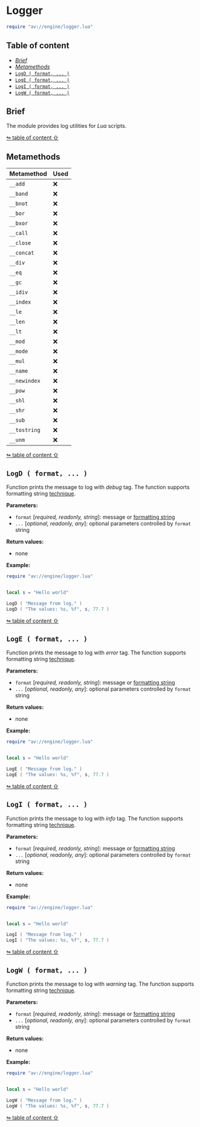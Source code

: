 # Logger

```lua
require "av://engine/logger.lua"
```

## <a id="table-of-content">Table of content</a>

- [_Brief_](#brief)
- [_Metamethods_](#metamethods)
- [`LogD ( format, ... )`](#function-logd)
- [`LogE ( format, ... )`](#function-loge)
- [`LogI ( format, ... )`](#function-logi)
- [`LogW ( format, ... )`](#function-logw)

## <a id="brief">Brief</a>

The module provides log utilities for _Lua_ scripts.

[↬ table of content ⇧](#table-of-content)

## <a id="metamethods">Metamethods</a>

Metamethod | Used
--- | ---
`__add` | ❌
`__band` | ❌
`__bnot` | ❌
`__bor` | ❌
`__bxor` | ❌
`__call` | ❌
`__close` | ❌
`__concat` | ❌
`__div` | ❌
`__eq` | ❌
`__gc` | ❌
`__idiv` | ❌
`__index` | ❌
`__le` | ❌
`__len` | ❌
`__lt` | ❌
`__mod` | ❌
`__mode` | ❌
`__mul` | ❌
`__name` | ❌
`__newindex` | ❌
`__pow` | ❌
`__shl` | ❌
`__shr` | ❌
`__sub` | ❌
`__tostring` | ❌
`__unm` | ❌

[↬ table of content ⇧](#table-of-content)

## <a id="function-logd">`LogD ( format, ... )`</a>

Function prints the message to log with _debug_ tag. The function supports formatting string [technique](https://en.cppreference.com/w/cpp/io/c/fprintf).

**Parameters:**

- `format` [_required, readonly, string_]: message or [formatting string](https://en.cppreference.com/w/cpp/io/c/fprintf)
- `...` [_optional, readonly, any_]: optional parameters controlled by `format` string

**Return values:**

- none

**Example:**

```lua
require "av://engine/logger.lua"


local s = "Hello world"

LogD ( "Message from log." )
LogD ( "The values: %s, %f", s, 77.7 )
```

[↬ table of content ⇧](#table-of-content)

## <a id="function-loge">`LogE ( format, ... )`</a>

Function prints the message to log with _error_ tag. The function supports formatting string [technique](https://en.cppreference.com/w/cpp/io/c/fprintf).

**Parameters:**

- `format` [_required, readonly, string_]: message or [formatting string](https://en.cppreference.com/w/cpp/io/c/fprintf)
- `...` [_optional, readonly, any_]: optional parameters controlled by `format` string

**Return values:**

- none

**Example:**

```lua
require "av://engine/logger.lua"


local s = "Hello world"

LogE ( "Message from log." )
LogE ( "The values: %s, %f", s, 77.7 )
```

[↬ table of content ⇧](#table-of-content)

## <a id="function-logi">`LogI ( format, ... )`</a>

Function prints the message to log with _info_ tag. The function supports formatting string [technique](https://en.cppreference.com/w/cpp/io/c/fprintf).

**Parameters:**

- `format` [_required, readonly, string_]: message or [formatting string](https://en.cppreference.com/w/cpp/io/c/fprintf)
- `...` [_optional, readonly, any_]: optional parameters controlled by `format` string

**Return values:**

- none

**Example:**

```lua
require "av://engine/logger.lua"


local s = "Hello world"

LogI ( "Message from log." )
LogI ( "The values: %s, %f", s, 77.7 )
```

[↬ table of content ⇧](#table-of-content)

## <a id="function-logw">`LogW ( format, ... )`</a>

Function prints the message to log with _warning_ tag. The function supports formatting string [technique](https://en.cppreference.com/w/cpp/io/c/fprintf).

**Parameters:**

- `format` [_required, readonly, string_]: message or [formatting string](https://en.cppreference.com/w/cpp/io/c/fprintf)
- `...` [_optional, readonly, any_]: optional parameters controlled by `format` string

**Return values:**

- none

**Example:**

```lua
require "av://engine/logger.lua"


local s = "Hello world"

LogW ( "Message from log." )
LogW ( "The values: %s, %f", s, 77.7 )
```

[↬ table of content ⇧](#table-of-content)
